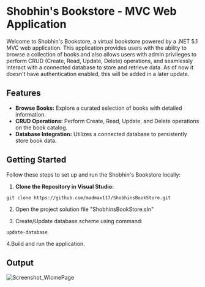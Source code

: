 # Shobhin's Bookstore - MVC Web Application

Welcome to Shobhin's Bookstore, a virtual bookstore powered by a .NET 5.1 MVC web application. This application provides users with the ability to browse a collection of books and also allows users with admin privileges to perform CRUD (Create, Read, Update, Delete) operations, and seamlessly interact with a connected database to store and retrieve data.
As of now it doesn't have authentication enabled, this will be added in a later update.

## Features

- **Browse Books:** Explore a curated selection of books with detailed information.
- **CRUD Operations:** Perform Create, Read, Update, and Delete operations on the book catalog.
- **Database Integration:** Utilizes a connected database to persistently store book data.

## Getting Started

Follow these steps to set up and run the Shobhin's Bookstore locally:

1. **Clone the Repository in Visual Studio:**
```
git clone https://github.com/madmax117/ShobhinsBookStore.git
```
2. Open the project solution file "ShobhinsBookStore.sln"

3. Create/Update database scheme using command: 
```
update-database
```
4.Build and run the application.

## Output

![Screenshot_WlcmePage](https://github.com/madmax117/ShobhinsBookStore/blob/master/Screenshot.png)
